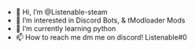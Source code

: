 - 👋 Hi, I’m @Listenable-steam
- 👀 I’m interested in Discord Bots, & tModloader Mods
- 🌱 I’m currently learning python
- 📫 How to reach me dm me on discord! Listenable#0

<!---
Listenable-steam/Listenable-steam is a ✨ special ✨ repository because its `README.md` (this file) appears on your GitHub profile.
You can click the Preview link to take a look at your changes.
--->
